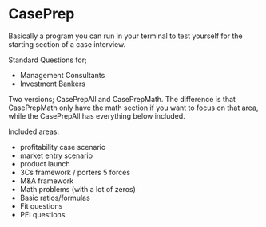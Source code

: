 # CasePrep

Basically a program you can run in your terminal to test yourself for the starting section of a case interview. 

Standard Questions for; 
- Management Consultants
- Investment Bankers


Two versions; CasePrepAll and CasePrepMath. The difference is that CasePrepMath only have the math section if you want to focus on that area, while the CasePrepAll has everything below included.

Included areas:
- profitability case scenario
- market entry scenario
- product launch
- 3Cs framework / porters 5 forces
- M&A framework 
- Math problems (with a lot of zeros)
- Basic ratios/formulas
- Fit questions
- PEI questions
